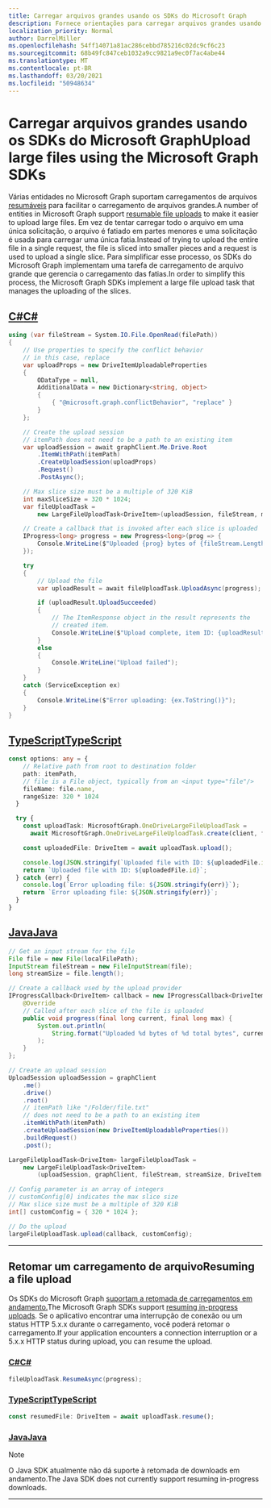 ```yaml
---
title: Carregar arquivos grandes usando os SDKs do Microsoft Graph
description: Fornece orientações para carregar arquivos grandes usando os SDKs do Microsoft Graph.
localization_priority: Normal
author: DarrelMiller
ms.openlocfilehash: 54ff14071a81ac286cebbd785216c02dc9cf6c23
ms.sourcegitcommit: 68b49fc847ceb1032a9cc9821a9ec0f7ac4abe44
ms.translationtype: MT
ms.contentlocale: pt-BR
ms.lasthandoff: 03/20/2021
ms.locfileid: "50948634"
---
```

# <a name="upload-large-files-using-the-microsoft-graph-sdks"></a><span data-ttu-id="ee517-103">Carregar arquivos grandes usando os SDKs do Microsoft Graph</span><span class="sxs-lookup"><span data-stu-id="ee517-103">Upload large files using the Microsoft Graph SDKs</span></span>

<span data-ttu-id="ee517-104">Várias entidades no Microsoft Graph suportam carregamentos de arquivos [resumáveis](/graph/api/driveitem-createuploadsession?view=graph-rest-1.0&preserve-view=true) para facilitar o carregamento de arquivos grandes.</span><span class="sxs-lookup"><span data-stu-id="ee517-104">A number of entities in Microsoft Graph support [resumable file uploads](/graph/api/driveitem-createuploadsession?view=graph-rest-1.0&preserve-view=true) to make it easier to upload large files.</span></span> <span data-ttu-id="ee517-105">Em vez de tentar carregar todo o arquivo em uma única solicitação, o arquivo é fatiado em partes menores e uma solicitação é usada para carregar uma única fatia.</span><span class="sxs-lookup"><span data-stu-id="ee517-105">Instead of trying to upload the entire file in a single request, the file is sliced into smaller pieces and a request is used to upload a single slice.</span></span> <span data-ttu-id="ee517-106">Para simplificar esse processo, os SDKs do Microsoft Graph implementam uma tarefa de carregamento de arquivo grande que gerencia o carregamento das fatias.</span><span class="sxs-lookup"><span data-stu-id="ee517-106">In order to simplify this process, the Microsoft Graph SDKs implement a large file upload task that manages the uploading of the slices.</span></span>

## <a name="c"></a>[<span data-ttu-id="ee517-107">C#</span><span class="sxs-lookup"><span data-stu-id="ee517-107">C#</span></span>](#tab/csharp)

```csharp
using (var fileStream = System.IO.File.OpenRead(filePath))
{
    // Use properties to specify the conflict behavior
    // in this case, replace
    var uploadProps = new DriveItemUploadableProperties
    {
        ODataType = null,
        AdditionalData = new Dictionary<string, object>
        {
            { "@microsoft.graph.conflictBehavior", "replace" }
        }
    };

    // Create the upload session
    // itemPath does not need to be a path to an existing item
    var uploadSession = await graphClient.Me.Drive.Root
        .ItemWithPath(itemPath)
        .CreateUploadSession(uploadProps)
        .Request()
        .PostAsync();

    // Max slice size must be a multiple of 320 KiB
    int maxSliceSize = 320 * 1024;
    var fileUploadTask =
        new LargeFileUploadTask<DriveItem>(uploadSession, fileStream, maxSliceSize);

    // Create a callback that is invoked after each slice is uploaded
    IProgress<long> progress = new Progress<long>(prog => {
        Console.WriteLine($"Uploaded {prog} bytes of {fileStream.Length} bytes");
    });

    try
    {
        // Upload the file
        var uploadResult = await fileUploadTask.UploadAsync(progress);

        if (uploadResult.UploadSucceeded)
        {
            // The ItemResponse object in the result represents the
            // created item.
            Console.WriteLine($"Upload complete, item ID: {uploadResult.ItemResponse.Id}");
        }
        else
        {
            Console.WriteLine("Upload failed");
        }
    }
    catch (ServiceException ex)
    {
        Console.WriteLine($"Error uploading: {ex.ToString()}");
    }
}
```

## <a name="typescript"></a>[<span data-ttu-id="ee517-108">TypeScript</span><span class="sxs-lookup"><span data-stu-id="ee517-108">TypeScript</span></span>](#tab/typescript)

```typescript
const options: any = {
    // Relative path from root to destination folder
    path: itemPath,
    // file is a File object, typically from an <input type="file"/>
    fileName: file.name,
    rangeSize: 320 * 1024
  }

  try {
    const uploadTask: MicrosoftGraph.OneDriveLargeFileUploadTask =
      await MicrosoftGraph.OneDriveLargeFileUploadTask.create(client, file, options);

    const uploadedFile: DriveItem = await uploadTask.upload();

    console.log(JSON.stringify(`Uploaded file with ID: ${uploadedFile.id}`));
    return `Uploaded file with ID: ${uploadedFile.id}`;
  } catch (err) {
    console.log(`Error uploading file: ${JSON.stringify(err)}`);
    return `Error uploading file: ${JSON.stringify(err)}`;
  }
}
```

## <a name="java"></a>[<span data-ttu-id="ee517-109">Java</span><span class="sxs-lookup"><span data-stu-id="ee517-109">Java</span></span>](#tab/java)

```java
// Get an input stream for the file
File file = new File(localFilePath);
InputStream fileStream = new FileInputStream(file);
long streamSize = file.length();

// Create a callback used by the upload provider
IProgressCallback<DriveItem> callback = new IProgressCallback<DriveItem>() {
    @Override
    // Called after each slice of the file is uploaded
    public void progress(final long current, final long max) {
        System.out.println(
            String.format("Uploaded %d bytes of %d total bytes", current, max)
        );
    }
};

// Create an upload session
UploadSession uploadSession = graphClient
    .me()
    .drive()
    .root()
    // itemPath like "/Folder/file.txt"
    // does not need to be a path to an existing item
    .itemWithPath(itemPath)
    .createUploadSession(new DriveItemUploadableProperties())
    .buildRequest()
    .post();

LargeFileUploadTask<DriveItem> largeFileUploadTask =
    new LargeFileUploadTask<DriveItem>
        (uploadSession, graphClient, fileStream, streamSize, DriveItem.class);

// Config parameter is an array of integers
// customConfig[0] indicates the max slice size
// Max slice size must be a multiple of 320 KiB
int[] customConfig = { 320 * 1024 };

// Do the upload
largeFileUploadTask.upload(callback, customConfig);
```

---

## <a name="resuming-a-file-upload"></a><span data-ttu-id="ee517-110">Retomar um carregamento de arquivo</span><span class="sxs-lookup"><span data-stu-id="ee517-110">Resuming a file upload</span></span>

<span data-ttu-id="ee517-111">Os SDKs do Microsoft Graph [suportam a retomada de carregamentos em andamento.](/graph/api/driveitem-createuploadsession?view=graph-rest-1.0&preserve-view=true#resuming-an-in-progress-upload)</span><span class="sxs-lookup"><span data-stu-id="ee517-111">The Microsoft Graph SDKs support [resuming in-progress uploads](/graph/api/driveitem-createuploadsession?view=graph-rest-1.0&preserve-view=true#resuming-an-in-progress-upload).</span></span> <span data-ttu-id="ee517-112">Se o aplicativo encontrar uma interrupção de conexão ou um status HTTP 5.x.x durante o carregamento, você poderá retomar o carregamento.</span><span class="sxs-lookup"><span data-stu-id="ee517-112">If your application encounters a connection interruption or a 5.x.x HTTP status during upload, you can resume the upload.</span></span>

<!-- markdownlint-disable MD024 -->
### <a name="c"></a>[<span data-ttu-id="ee517-113">C#</span><span class="sxs-lookup"><span data-stu-id="ee517-113">C#</span></span>](#tab/csharp)

```csharp
fileUploadTask.ResumeAsync(progress);
```

### <a name="typescript"></a>[<span data-ttu-id="ee517-114">TypeScript</span><span class="sxs-lookup"><span data-stu-id="ee517-114">TypeScript</span></span>](#tab/typescript)

```typescript
const resumedFile: DriveItem = await uploadTask.resume();
```

### <a name="java"></a>[<span data-ttu-id="ee517-115">Java</span><span class="sxs-lookup"><span data-stu-id="ee517-115">Java</span></span>](#tab/java)

> [!NOTE]
> <span data-ttu-id="ee517-116">O Java SDK atualmente não dá suporte à retomada de downloads em andamento.</span><span class="sxs-lookup"><span data-stu-id="ee517-116">The Java SDK does not currently support resuming in-progress downloads.</span></span>

---
<!-- markdownlint-enable MD024 -->

